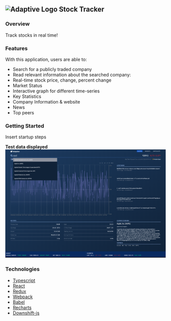 ## ![Adaptive Logo](https://weareadaptive.com/wp-content/themes/bh-core/assets/images/favicons/favicon-32x32.png) Stock Tracker

### Overview

Track stocks in real time!

### Features

With this application, users are able to:

- Search for a publicly traded company
- Read relevant information about the searched company:
- Real-time stock price, change, percent change
- Market Status
- Interactive graph for different time-series
- Key Statistics
- Company Information & website
- News
- Top peers

### Getting Started

Insert startup steps

**Test data displayed**
![App](./assets/images/app.png)

### Technologies

- [Typescript](https://github.com/microsoft/TypeScript)
- [React](https://github.com/facebook/react)
- [Redux](https://github.com/reduxjs/redux)
- [Webpack](https://github.com/webpack)
- [Babel](https://github.com/babel/babel)
- [Recharts](https://github.com/recharts/recharts)
- [Downshift-js](https://github.com/downshift-js/downshift)
